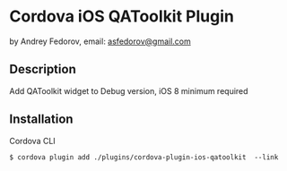 # Cordova iOS QAToolkit Plugin
by Andrey Fedorov, email: asfedorov@gmail.com


## Description

Add QAToolkit widget to Debug version, iOS 8 minimum required

## Installation

Cordova CLI
```
$ cordova plugin add ./plugins/cordova-plugin-ios-qatoolkit  --link
```
